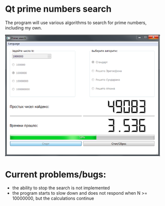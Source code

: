 # Qt prime numbers search
 The program will use various algorithms to search for prime numbers, including my own.  
 
 ![Image alt](https://github.com/vaedermakar255/Qt_prime_numbers_search/raw/master/image/alpha.PNG)
 
 # Current problems/bugs:
 - the ability to stop the search is not implemented  
 - the program starts to slow down and does not respond when N >= 10000000, but the calculations continue
